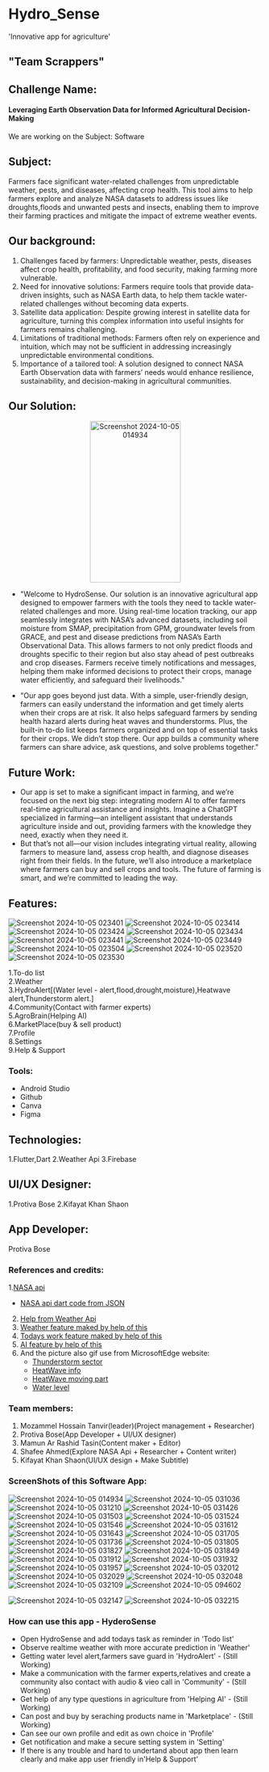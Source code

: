 # Hydro_Sense
 'Innovative app for agriculture'
 ## "Team Scrappers" 
## Challenge Name:
####  Leveraging Earth Observation Data for Informed Agricultural Decision-Making
We are working on the Subject: Software
## Subject:
Farmers face significant water-related challenges from unpredictable weather, pests, and diseases, affecting crop health. This tool aims to help farmers explore and analyze NASA datasets to address issues like droughts,floods and unwanted pests and insects, enabling them to improve their farming practices and mitigate the impact of extreme weather events.
## Our background:
1. Challenges faced by farmers: Unpredictable weather, pests, diseases affect crop health, profitability, and food security, making farming more vulnerable.<br>
2. Need for innovative solutions: Farmers require tools that provide data-driven insights, such as NASA Earth data, to help them tackle water-related challenges without becoming data experts.<br>
3. Satellite data application: Despite growing interest in satellite data for agriculture, turning this complex information into useful insights for farmers remains challenging.<br>
4. Limitations of traditional methods: Farmers often rely on experience and intuition, which may not be sufficient in addressing increasingly unpredictable environmental conditions.<br>
5. Importance of a tailored tool: A solution designed to connect NASA Earth Observation data with farmers’ needs would enhance resilience, sustainability, and decision-making in agricultural communities.<br>
## Our Solution:
<div align="center">
  <img src="https://github.com/user-attachments/assets/339c7817-a495-4586-8754-b5149ec0c208" alt="Screenshot 2024-10-05 014934" width="180" height="320">
</div>

- "Welcome to HydroSense. Our solution is an innovative agricultural app designed to empower farmers with the tools they need to tackle water-related challenges and more. Using real-time location tracking, our app seamlessly integrates with NASA’s advanced datasets, including soil moisture from SMAP, precipitation from GPM, groundwater levels from GRACE, and pest and disease predictions from NASA’s Earth Observational Data. This allows farmers to not only predict floods and droughts specific to their region but also stay ahead of pest outbreaks and crop diseases. Farmers receive timely notifications and messages, helping them make informed decisions to protect their crops, manage water efficiently, and safeguard their livelihoods."<br>

- "Our app goes beyond just data. With a simple, user-friendly design, farmers can easily understand the information and get timely alerts when their crops are at risk. It also helps safeguard farmers by sending health hazard alerts during heat waves and thunderstorms. Plus, the built-in to-do list keeps farmers organized and on top of essential tasks for their crops.
We didn’t stop there. Our app builds a community where farmers can share advice, ask questions, and solve problems together."<br>

## Future Work:
+ Our app is set to make a significant impact in farming, and we’re focused on the next big step: integrating modern AI to offer farmers real-time agricultural assistance and insights. Imagine a ChatGPT specialized in farming—an intelligent assistant that understands agriculture inside and out, providing farmers with the knowledge they need, exactly when they need it.<br>
+ But that’s not all—our vision includes integrating virtual reality, allowing farmers to measure land, assess crop health, and diagnose diseases right from their fields. In the future, we’ll also introduce a marketplace where farmers can buy and sell crops and tools. The future of farming is smart, and we’re committed to leading the way.<br>
## Features:
![Screenshot 2024-10-05 023401](https://github.com/user-attachments/assets/073b8da7-3288-4a16-96e9-f8fc5373c985)
![Screenshot 2024-10-05 023414](https://github.com/user-attachments/assets/655c667e-59b6-41a9-a1b2-ee6e8fff6ee3)
![Screenshot 2024-10-05 023424](https://github.com/user-attachments/assets/635346f7-4b50-46ff-ba0c-18782a1af76b)
![Screenshot 2024-10-05 023434](https://github.com/user-attachments/assets/a6651dc2-0f9b-47bc-8a7e-99b022b0cc75)
![Screenshot 2024-10-05 023441](https://github.com/user-attachments/assets/3635ca73-fced-4405-8bd4-db4c103817ab)
![Screenshot 2024-10-05 023449](https://github.com/user-attachments/assets/9a590b23-2e70-4fee-9d9d-2d5e5f31a2b6)
![Screenshot 2024-10-05 023504](https://github.com/user-attachments/assets/534ada65-abfe-41bb-bd71-9e3752cca6ba)
![Screenshot 2024-10-05 023520](https://github.com/user-attachments/assets/90973f96-97f6-44ea-b188-ff094bc62e24)
![Screenshot 2024-10-05 023530](https://github.com/user-attachments/assets/4c9a93c7-61b4-4e61-a572-c372a03986cf)



1.To-do list<br>
2.Weather<br>
3.HydroAlert[(Water level - alert,flood,drought,moisture),Heatwave alert,Thunderstorm alert.]<br>
4.Community(Contact with farmer experts)<br>
5.AgroBrain(Helping AI)<br>
6.MarketPlace(buy & sell product)<br>
7.Profile<br>
8.Settings<br>
9.Help & Support<br>
### Tools:
+ Android Studio
+ Github
+ Canva
+ Figma
## Technologies:
1.Flutter,Dart
 2.Weather Api
 3.Firebase
## UI/UX Designer:
1.Protiva Bose
 2.Kifayat Khan Shaon
## App Developer:
Protiva Bose
### References and credits:
1.[NASA api](https://ccmc.gsfc.nasa.gov/tools/DONKI/#donki-webservice-calls-api)<br>
+ [NASA api dart code from JSON](https://docs.google.com/document/d/1ebMVhaSdKrU2rEreLipWZTgTUZlZY3EZEjTVRfIMsQM/edit?usp=sharing)<br>
2. [Help from Weather Api](https://www.weatherapi.com/)<br>
3. [Weather feature maked by help of this](https://www.youtube.com/watch?v=TdplrsFJzI0)<br>
4. [Todays work feature maked by help of this](https://www.bing.com/videos/riverview/relatedvideo?q=todo+app+in+flutter+dart&&view=riverview&mmscn=mtsc&mid=0C3120ED9C5F3F14393B0C3120ED9C5F3F14393B&&aps=14&FORM=VMSOVR)<br>
5. [AI feature by help of this](https://www.bing.com/videos/riverview/relatedvideo?&q=chatgpt+ainapp+in+flutter+dart&&mid=15F510936BB98A9A48D015F510936BB98A9A48D0&&FORM=VRDGAR)<br>
6. And the picture also gif use from MicrosoftEdge website:
   + [Thunderstorm sector](https://64.media.tumblr.com/47051bcc50979603cdc964f45e88ea73/tumblr_obut4wO11B1rh2n3qo1_540.gif)<br>
   + [HeatWave info](https://www.elementonetech.com/images/ResearchDevelopment/Climatechange.jpg)<br>
   + [HeatWave moving part](https://www.icegif.com/wp-content/uploads/2023/09/icegif-121.gif)<br>
   + [Water level](https://media.giphy.com/media/ZUU9tOUrs1aPC/giphy.gif)<br>
### Team members:
1. Mozammel Hossain Tanvir(leader)(Project management + Researcher)<br>
2. Protiva Bose(App Developer + UI/UX designer)<br>
3. Mamun Ar Rashid Tasin(Content maker + Editor)<br>
4. Shafee Ahmed(Explore NASA Api + Researcher + Content writer)<br>
5. Kifayat Khan Shaon(UI/UX design + Make Subtitle)<br>
### ScreenShots of this Software App:

![Screenshot 2024-10-05 014934](https://github.com/user-attachments/assets/25958475-74d0-4795-8628-15f9508fa2c8)
![Screenshot 2024-10-05 031036](https://github.com/user-attachments/assets/30f3ece9-ee4f-41b9-92a5-b436870534cd)
![Screenshot 2024-10-05 031210](https://github.com/user-attachments/assets/6c8dae64-95e5-4fb7-87a1-2dfa4a3a98c3)
![Screenshot 2024-10-05 031426](https://github.com/user-attachments/assets/913513dc-93d6-47d6-b790-7d0edb7ac5f9)
![Screenshot 2024-10-05 031503](https://github.com/user-attachments/assets/f6a531a1-c72e-4df5-8722-6a617f4d8edf)
![Screenshot 2024-10-05 031524](https://github.com/user-attachments/assets/45a9b82f-754f-4826-a334-25dc543a91e4)
![Screenshot 2024-10-05 031546](https://github.com/user-attachments/assets/da4d05e0-6ea7-4f66-ba1f-840efe28ad64)
![Screenshot 2024-10-05 031612](https://github.com/user-attachments/assets/d3893596-34f2-4575-9b26-727839b5e7a2)
![Screenshot 2024-10-05 031643](https://github.com/user-attachments/assets/fa4f56ab-6e71-400c-af13-2d116c596661)
![Screenshot 2024-10-05 031705](https://github.com/user-attachments/assets/2aba9eae-329a-404e-98d5-3842581b1cf1)
![Screenshot 2024-10-05 031736](https://github.com/user-attachments/assets/6b12252c-734b-4690-a5e2-0a87179a2dbb)
![Screenshot 2024-10-05 031805](https://github.com/user-attachments/assets/71c51d38-7378-4812-a74f-007a87576bbd)
![Screenshot 2024-10-05 031827](https://github.com/user-attachments/assets/216e5a27-c919-4f0c-8637-36768614e48d)
![Screenshot 2024-10-05 031849](https://github.com/user-attachments/assets/f845d052-f78b-4c04-b6a3-0eb8708090d3)
![Screenshot 2024-10-05 031912](https://github.com/user-attachments/assets/062cdd96-10db-41df-b975-1e35d781369b)
![Screenshot 2024-10-05 031932](https://github.com/user-attachments/assets/4335f95e-dff5-4d38-9398-1623b1a06a42)
![Screenshot 2024-10-05 031957](https://github.com/user-attachments/assets/38a45095-017e-4ada-9bc1-e312810102b4)
![Screenshot 2024-10-05 032012](https://github.com/user-attachments/assets/7f53daf4-cc55-4b77-9fa9-ce00ac334f6c)
![Screenshot 2024-10-05 032029](https://github.com/user-attachments/assets/a455662a-69a8-4c71-aa8e-e6e28e198b5d)
![Screenshot 2024-10-05 032048](https://github.com/user-attachments/assets/56f7bc60-4085-47aa-83f6-aae4619e000d)
![Screenshot 2024-10-05 032109](https://github.com/user-attachments/assets/09b6788f-b5b2-4ff9-b7b3-c4c1c637be18)
![Screenshot 2024-10-05 094602](https://github.com/user-attachments/assets/10853d31-a857-4136-b4d4-d59ad484315f)

![Screenshot 2024-10-05 032147](https://github.com/user-attachments/assets/84d3ca16-17ed-456a-80d4-a7fb2bf6ec07)
![Screenshot 2024-10-05 032215](https://github.com/user-attachments/assets/f38e17d6-ef5a-4e71-99be-bff8d965e929)

### How can use this app - HyderoSense
+ Open HydroSense and add todays task as reminder in 'Todo list'
+ Observe realtime weather with more accurate prediction in 'Weather'
+ Getting water level alert,farmers save guard in 'HydroAlert' - (Still Working)
+ Make a communication with the farmer experts,relatives and create a community also contact with audio & vieo call in 'Community' - (Still Working)
+ Get help of any type questions in agriculture from 'Helping AI' - (Still Working)
+ Can post and buy by seraching products name in 'Marketplace' - (Still Working)
+ Can see our own profile and edit as own choice in 'Profile'
+ Get notification and make a secure setting system in 'Setting'
+ If there is any trouble and hard to undertand about app then learn clearly and make app user friendly in'Help & Support'


